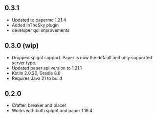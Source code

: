 0.3.1
-----
- Updated to papermc 1.21.4
- Added InTheSky plugin
- developer qol improvements

0.3.0 (wip)
-----
- Dropped spigot support. Paper is now the default and only supported server type.
- Updated paper api version to 1.21.1
- Kotlin 2.0.20, Gradle 8.8
- Requires Java 21 to build

0.2.0
-----
- Crafter, breaker and placer
- Works with both spigot and paper 1.19.4